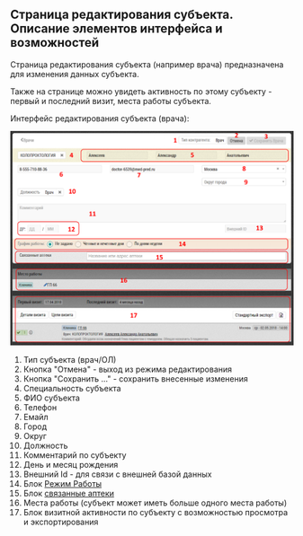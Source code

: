 ## Страница редактирования субъекта. Описание элементов интерфейса и возможностей

Страница редактирования субъекта (например врача) предназначена для изменения данных субъекта.

Также на странице можно увидеть активность по этому субъекту - первый и последний визит, места работы субъекта.

Интерфейс редактирования субъекта (врача):

![](../images/database-subject-edit.png)

1. Тип субъекта (врач/ОЛ)
2. Кнопка "Отмена" - выход из режима редактирования
3. Кнопка "Сохранить ..." - сохранить внесенные изменения
4. Специальность субъекта
5. ФИО субъекта
6. Телефон
7. Емайл
8. Город
9. Округ
10. Должность
11. Комментарий по субъекту
12. День и месяц рождения
13. Внешний Id - для связи с внешней базой данных
14. Блок [Режим Работы](database-subject-schedule.md)
15. Блок [связанные аптеки](database-subject-pharmacy.md)
16. Места работы (субъект может иметь больше одного места работы)
17. Блок визитной активности по субъекту с возможностью просмотра и экспортирования
